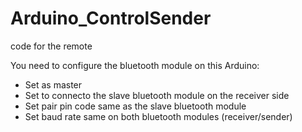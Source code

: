 # Arduino_ControlSender
code for the remote


You need to configure the bluetooth module on this Arduino:
- Set as master
- Set to connecto the slave bluetooth module on the receiver side
- Set pair pin code same as the slave bluetooth module
- Set baud rate same on both bluetooth modules (receiver/sender)
